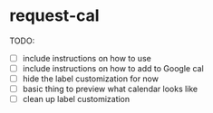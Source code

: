 # request-cal

TODO:
- [ ] include instructions on how to use
- [ ] include instructions on how to add to Google cal
- [ ] hide the label customization for now
- [ ] basic thing to preview what calendar looks like
- [ ] clean up label customization
